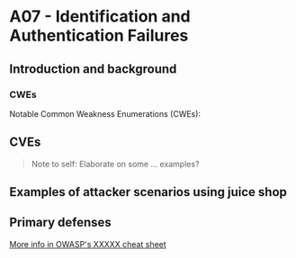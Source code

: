 # A07 - Identification and Authentication Failures

## Introduction and background

### CWEs

Notable Common Weakness Enumerations (CWEs):

## CVEs

>Note to self: Elaborate on some ... examples?

## Examples of attacker scenarios using juice shop


## Primary defenses


[More info in OWASP's XXXXX cheat sheet]()
